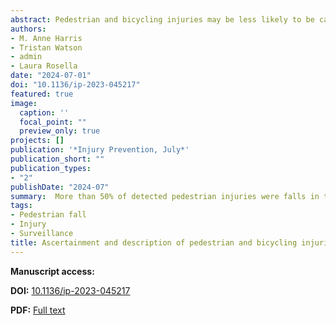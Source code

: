 ```yaml
---
abstract: Pedestrian and bicycling injuries may be less likely to be captured by traffic injury surveillance relying on police reports, as non-collision injuries like pedestrian falls and single bicycle crashes are more likely to be missed. This study uses healthcare records to expand the ascertainment of active transportation injuries and evaluate their demographic and clinical features. We identified pedestrian and bicyclist injuries in records of deaths, hospitalizations, and emergency department visits in Ontario, Canada, from 2002 to 2017, describing the most common clinical injury codes and assessing counts and proportions of injury types captured by each ascertainment definition, including relevant fall injuries indicated as occurring on ‘street or highway’. Pedestrian falls represented over 50% of all pedestrian injuries and affected all age groups, particularly in non-fatal cases. Emergency department records of in-traffic bicycle injuries not involving collisions with motor vehicles increased from 14% in 2003 to 34% in 2017. Overall, the number of injuries indicated by these methods was substantially higher than official counts from police reports. Using healthcare records to ascertain bicyclist and pedestrian injuries, especially non-collision falls, can better capture the burden of injury associated with these transportation modes.
authors:
- M. Anne Harris
- Tristan Watson
- admin
- Laura Rosella
date: "2024-07-01"
doi: "10.1136/ip-2023-045217"
featured: true
image:
  caption: ''
  focal_point: ""
  preview_only: true
projects: []
publication: '*Injury Prevention, July*'
publication_short: ""
publication_types:
- "2"
publishDate: "2024-07"
summary:  More than 50% of detected pedestrian injuries were falls in the street or roadway, which may be missed if users of administrative data rely solely on pedestrian external cause codes for detection. Although on-street falls were more common in individuals aged 65 and older, they contributed to the burden of injury requiring emergency department visits across all age groups. Additionally, an increasing percentage of bicycling injuries were classified as ‘in-traffic’ but not resulting from motor vehicle collisions over the 15-year observation period Healthcare records offer a means to detect these injuries that are likely overlooked by police reporting.
tags:
- Pedestrian fall
- Injury
- Surveillance
title: Ascertainment and description of pedestrian and bicycling injuries and fatalities in Ontario from administrative health records 2003–2017: contributions of non-collision falls and crashes
---
```


**Manuscript access:**

**DOI:** [10.1136/ip-2023-045217](https://doi.org/10.1136/ip-2023-045217)

**PDF:** [Full text](./manuscript.pdf) 
